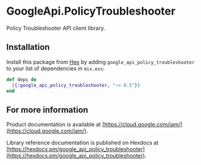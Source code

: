 # GoogleApi.PolicyTroubleshooter

Policy Troubleshooter API client library.



## Installation

Install this package from [Hex](https://hex.pm) by adding
`google_api_policy_troubleshooter` to your list of dependencies in `mix.exs`:

```elixir
def deps do
  [{:google_api_policy_troubleshooter, "~> 0.5"}]
end
```

## For more information

Product documentation is available at [https://cloud.google.com/iam/](https://cloud.google.com/iam/).

Library reference documentation is published on Hexdocs at
[https://hexdocs.pm/google_api_policy_troubleshooter](https://hexdocs.pm/google_api_policy_troubleshooter).
